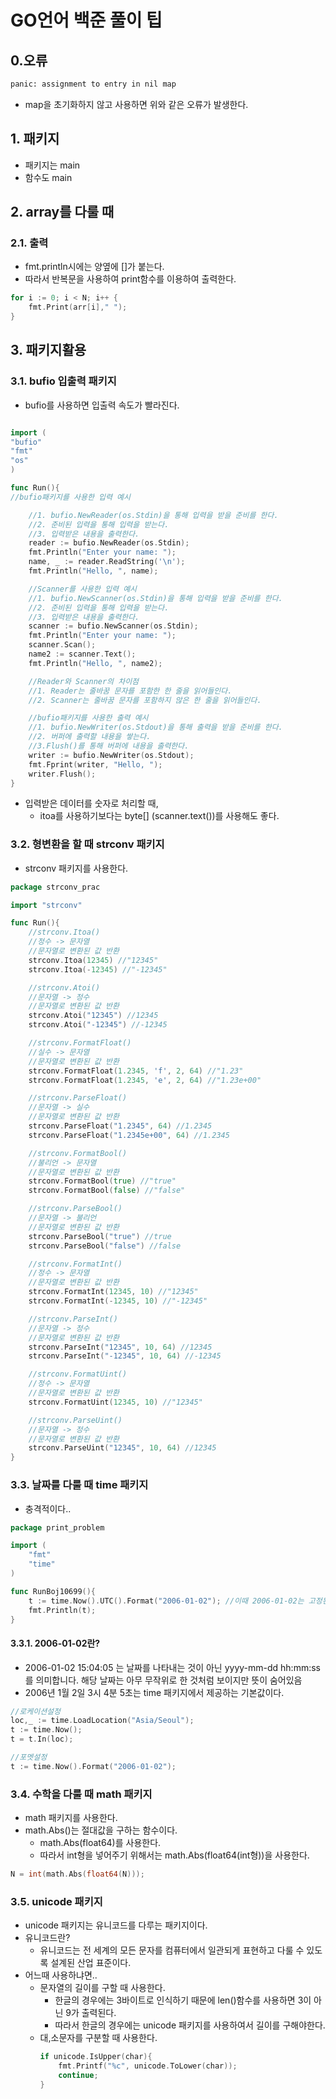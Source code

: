 # GO언어 백준 풀이 팁

## 0.오류

```bash
panic: assignment to entry in nil map
```

- map을 초기화하지 않고 사용하면 위와 같은 오류가 발생한다.

## 1. 패키지

- 패키지는 main
- 함수도 main

## 2. array를 다룰 때

### 2.1. 출력

- fmt.println시에는 양옆에 []가 붙는다.
- 따라서 반복문을 사용하여 print함수를 이용하여 출력한다.

```go
for i := 0; i < N; i++ {
    fmt.Print(arr[i]," ");
}
```

## 3. 패키지활용

### 3.1. bufio 입출력 패키지

- bufio를 사용하면 입출력 속도가 빨라진다.

```go

import (
"bufio"
"fmt"
"os"
)

func Run(){
//bufio패키지를 사용한 입력 예시

    //1. bufio.NewReader(os.Stdin)을 통해 입력을 받을 준비를 한다.
    //2. 준비된 입력을 통해 입력을 받는다.
    //3. 입력받은 내용을 출력한다.
    reader := bufio.NewReader(os.Stdin);
    fmt.Println("Enter your name: ");
    name, _ := reader.ReadString('\n');
    fmt.Println("Hello, ", name);

	//Scanner를 사용한 입력 예시
	//1. bufio.NewScanner(os.Stdin)을 통해 입력을 받을 준비를 한다.
	//2. 준비된 입력을 통해 입력을 받는다.
	//3. 입력받은 내용을 출력한다.
	scanner := bufio.NewScanner(os.Stdin);
	fmt.Println("Enter your name: ");
	scanner.Scan();
	name2 := scanner.Text();
	fmt.Println("Hello, ", name2);

	//Reader와 Scanner의 차이점
	//1. Reader는 줄바꿈 문자를 포함한 한 줄을 읽어들인다.
	//2. Scanner는 줄바꿈 문자를 포함하지 않은 한 줄을 읽어들인다.

    //bufio패키지를 사용한 출력 예시
    //1. bufio.NewWriter(os.Stdout)을 통해 출력을 받을 준비를 한다.
    //2. 버퍼에 출력할 내용을 쌓는다.
    //3.Flush()를 통해 버퍼에 내용을 출력한다.
    writer := bufio.NewWriter(os.Stdout);
    fmt.Fprint(writer, "Hello, ");
    writer.Flush();
}
```

- 입력받은 데이터를 숫자로 처리할 때,
  - itoa를 사용하기보다는 byte[] (scanner.text())를 사용해도 좋다.

### 3.2. 형변환을 할 때 strconv 패키지

- strconv 패키지를 사용한다.

```go
package strconv_prac

import "strconv"

func Run(){
	//strconv.Itoa()
	//정수 -> 문자열
	//문자열로 변환된 값 반환
	strconv.Itoa(12345) //"12345"
	strconv.Itoa(-12345) //"-12345"

	//strconv.Atoi()
	//문자열 -> 정수
	//문자열로 변환된 값 반환
	strconv.Atoi("12345") //12345
	strconv.Atoi("-12345") //-12345

	//strconv.FormatFloat()
	//실수 -> 문자열
	//문자열로 변환된 값 반환
	strconv.FormatFloat(1.2345, 'f', 2, 64) //"1.23"
	strconv.FormatFloat(1.2345, 'e', 2, 64) //"1.23e+00"

	//strconv.ParseFloat()
	//문자열 -> 실수
	//문자열로 변환된 값 반환
	strconv.ParseFloat("1.2345", 64) //1.2345
	strconv.ParseFloat("1.2345e+00", 64) //1.2345

	//strconv.FormatBool()
	//불리언 -> 문자열
	//문자열로 변환된 값 반환
	strconv.FormatBool(true) //"true"
	strconv.FormatBool(false) //"false"

	//strconv.ParseBool()
	//문자열 -> 불리언
	//문자열로 변환된 값 반환
	strconv.ParseBool("true") //true
	strconv.ParseBool("false") //false

	//strconv.FormatInt()
	//정수 -> 문자열
	//문자열로 변환된 값 반환
	strconv.FormatInt(12345, 10) //"12345"
	strconv.FormatInt(-12345, 10) //"-12345"

	//strconv.ParseInt()
	//문자열 -> 정수
	//문자열로 변환된 값 반환
	strconv.ParseInt("12345", 10, 64) //12345
	strconv.ParseInt("-12345", 10, 64) //-12345

	//strconv.FormatUint()
	//정수 -> 문자열
	//문자열로 변환된 값 반환
	strconv.FormatUint(12345, 10) //"12345"

	//strconv.ParseUint()
	//문자열 -> 정수
	//문자열로 변환된 값 반환
	strconv.ParseUint("12345", 10, 64) //12345
}
```

### 3.3. 날짜를 다룰 때 time 패키지

- 충격적이다..

```go
package print_problem

import (
	"fmt"
	"time"
)

func RunBoj10699(){
	t := time.Now().UTC().Format("2006-01-02"); //이때 2006-01-02는 고정된 값이다.
	fmt.Println(t);
}
```

#### 3.3.1. 2006-01-02란?

- 2006-01-02 15:04:05 는 날짜를 나타내는 것이 아닌 yyyy-mm-dd hh:mm:ss 를 의미합니다. 해당 날짜는 아무 무작위로 한 것처럼 보이지만 뜻이 숨어있음
- 2006년 1월 2일 3시 4분 5초는 time 패키지에서 제공하는 기본값이다.

```go
//로케이션설정
loc,_ := time.LoadLocation("Asia/Seoul");
t := time.Now();
t = t.In(loc);

//포멧설정
t := time.Now().Format("2006-01-02");
```

### 3.4. 수학을 다룰 때 math 패키지

- math 패키지를 사용한다.
- math.Abs()는 절대값을 구하는 함수이다.
  - math.Abs(float64)를 사용한다.
  - 따라서 int형을 넣어주기 위해서는 math.Abs(float64(int형))을 사용한다.

```go
N = int(math.Abs(float64(N)));
```

### 3.5. unicode 패키지

- unicode 패키지는 유니코드를 다루는 패키지이다.
- 유니코드란?
  - 유니코드는 전 세계의 모든 문자를 컴퓨터에서 일관되게 표현하고 다룰 수 있도록 설계된 산업 표준이다.
- 어느때 사용하냐면..
  - 문자열의 길이를 구할 때 사용한다.
    - 한글의 경우에는 3바이트로 인식하기 때문에 len()함수를 사용하면 3이 아닌 9가 출력된다.
    - 따라서 한글의 경우에는 unicode 패키지를 사용하여서 길이를 구해야한다.
  - 대,소문자를 구분할 때 사용한다.
    ```go
    if unicode.IsUpper(char){
    	fmt.Printf("%c", unicode.ToLower(char));
    	continue;
    }
    ```
